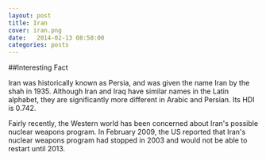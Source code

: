 ```yaml
---
layout: post
title: Iran
cover: iran.png
date:   2014-02-13 08:50:00
categories: posts
---
```


##Interesting Fact

Iran was historically known as Persia, and was given the name Iran by the shah in 1935. Although Iran and Iraq have similar names in the Latin alphabet, they are significantly more different in Arabic and Persian. Its HDI is 0.742.

Fairly recently, the Western world has been concerned about Iran's possible nuclear weapons program. In February 2009, the US reported that Iran's nuclear weapons program had stopped in 2003 and would not be able to restart until 2013. 